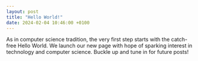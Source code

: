 ```yaml
---
layout: post
title: "Hello World!"
date: 2024-02-04 10:46:00 +0100
---
```


As in computer science tradition, the very first step starts with the catch-free Hello World. We launch our new page with hope of sparking interest in technology and computer science. Buckle up and tune in for future posts!
